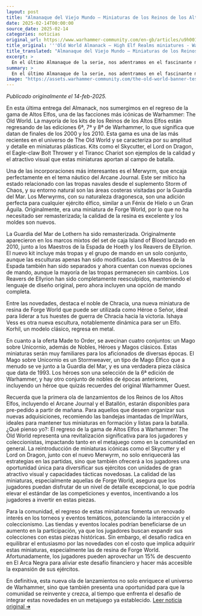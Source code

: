 ```yaml
---
layout: post
title: "Almanaque del Viejo Mundo – Miniaturas de los Reinos de los Altos Elfos - Comunidad Warhammer"
date: 2025-02-14T00:00:00
source_date: 2025-02-14
categories: noticias
original_url: https://www.warhammer-community.com/en-gb/articles/u9h0019a/old-world-almanack-high-elf-realms-miniatures/
title_original: '''Old World Almanack – High Elf Realms miniatures - Warhammer Community'''
title_translated: "Almanaque del Viejo Mundo – Miniaturas de los Reinos de los Altos Elfos - Comunidad Warhammer"
excerpt: >
  En el último Almanaque de la serie, nos adentramos en el fascinante mundo de los Altos Elfos con el Alto Loremaster JTY. Esta colección trae de vuelta kits icónicos de las ediciones 6ª, 7ª y 8ª de Warhammer, con miniaturas tan impresionantes como el Skycutter y el Lord en Dragón. Además, se reintroducen criaturas místicas como el Merwyrm, que encajan perfectamente en el tema náutico del Arcane Journal. Los fanáticos también podrán disfrutar de kits remasterizados de la Guardia del Mar de Lothern y los Maestros de la Espada, junto con emocionantes nuevas incorporaciones como el noble de Chracia. Prepárate para sumergirte en esta ola de nostalgia y novedad que promete revitalizar tus batallas en The Old World.
summary: >
  En el último Almanaque de la serie, nos adentramos en el fascinante mundo de los Altos Elfos con el Alto Loremaster JTY. Esta colección trae de vuelta kits icónicos de las ediciones 6ª, 7ª y 8ª de Warhammer, con miniaturas tan impresionantes como el Skycutter y el Lord en Dragón. Además, se reintroducen criaturas místicas como el Merwyrm, que encajan perfectamente en el tema náutico del Arcane Journal. Los fanáticos también podrán disfrutar de kits remasterizados de la Guardia del Mar de Lothern y los Maestros de la Espada, junto con emocionantes nuevas incorporaciones como el noble de Chracia. Prepárate para sumergirte en esta ola de nostalgia y novedad que promete revitalizar tus batallas en The Old World.
image: "https://assets.warhammer-community.com/the-old-world-banner-test.jpg"
---
```


*Publicado originalmente el 14-feb-2025.*

En esta última entrega del Almanack, nos sumergimos en el regreso de la gama de Altos Elfos, una de las facciones más icónicas de Warhammer: The Old World. La mayoría de los kits de los Reinos de los Altos Elfos están regresando de las ediciones 6ª, 7ª y 8ª de Warhammer, lo que significa que datan de finales de los 2000 y los 2010. Esta gama es una de las más recientes en el universo de The Old World y se caracteriza por su amplitud y detalle en miniaturas plásticas. Kits como el Skycutter, el Lord on Dragon, el Eagle-claw Bolt Thrower y el Tiranoc Chariot son ejemplos de la calidad y el atractivo visual que estas miniaturas aportan al campo de batalla.

Una de las incorporaciones más interesantes es el Merwyrm, que encaja perfectamente en el tema náutico del Arcane Journal. Este ser mítico ha estado relacionado con las tropas navales desde el suplemento Storm of Chaos, y su entorno natural son las áreas costeras visitadas por la Guardia del Mar. Los Merwyrms, con su naturaleza dragonesca, son una adición perfecta para cualquier ejército élfico, similar a un Fénix de Hielo o un Gran Águila. Originalmente, era una miniatura de Forge World, por lo que no ha necesitado ser remasterizada; la calidad de la resina es excelente y los moldes son nuevos.

La Guardia del Mar de Lothern ha sido remasterizada. Originalmente aparecieron en los marcos mixtos del set de caja Island of Blood lanzado en 2010, junto a los Maestros de la Espada de Hoeth y los Reavers de Ellyrion. El nuevo kit incluye más tropas y el grupo de mando en un solo conjunto, aunque las esculturas apenas han sido modificadas. Los Maestros de la Espada también han sido separados y ahora cuentan con nuevas opciones de mando, aunque la mayoría de las tropas permanecen sin cambios. Los Reavers de Ellyrion han sido completamente reesculpidos, manteniendo el lenguaje de diseño original, pero ahora incluyen una opción de mando completa.

Entre las novedades, destaca el noble de Chracia, una nueva miniatura de resina de Forge World que puede ser utilizada como Héroe o Señor, ideal para liderar a tus huestes de guerra de Chracia hacia la victoria. Ishaya Vess es otra nueva escultura, notablemente dinámica para ser un Elfo. Korhil, un modelo clásico, regresa en metal.

En cuanto a la oferta Made to Order, se avecinan cuatro conjuntos: un Mago sobre Unicornio, además de Nobles, Héroes y Magos clásicos. Estas miniaturas serán muy familiares para los aficionados de diversas épocas. El Mago sobre Unicornio es un Stormweaver, un tipo de Mago Élfico que a menudo se ve junto a la Guardia del Mar, y es una verdadera pieza clásica que data de 1993. Los héroes son una selección de la 6ª edición de Warhammer, y hay otro conjunto de nobles de épocas anteriores, incluyendo un héroe que quizás recuerdes del original Warhammer Quest.

Recuerda que la primera ola de lanzamientos de los Reinos de los Altos Elfos, incluyendo el Arcane Journal y el Batallón, estarán disponibles para pre-pedido a partir de mañana. Para aquellos que deseen organizar sus nuevas adquisiciones, recomiendo las bandejas imantadas de ImpriWars, ideales para mantener tus miniaturas en formación y listas para la batalla.
¿Qué pienso yo?: El regreso de la gama de Altos Elfos a Warhammer: The Old World representa una revitalización significativa para los jugadores y coleccionistas, impactando tanto en el metajuego como en la comunidad en general. La reintroducción de miniaturas icónicas como el Skycutter y el Lord on Dragon, junto con el nuevo Merwyrm, no solo enriquecerá las estrategias en las partidas, sino que también ofrecerá a los jugadores una oportunidad única para diversificar sus ejércitos con unidades de gran atractivo visual y capacidades tácticas novedosas. La calidad de las miniaturas, especialmente aquellas de Forge World, asegura que los jugadores puedan disfrutar de un nivel de detalle excepcional, lo que podría elevar el estándar de las competiciones y eventos, incentivando a los jugadores a invertir en estas piezas.

Para la comunidad, el regreso de estas miniaturas fomenta un renovado interés en los torneos y eventos temáticos, potenciando la interacción y el coleccionismo. Las tiendas y eventos locales podrían beneficiarse de un aumento en la participación, ya que los jugadores buscan expandir sus colecciones con estas piezas históricas. Sin embargo, el desafío radica en equilibrar el entusiasmo por las novedades con el costo que implica adquirir estas miniaturas, especialmente las de resina de Forge World. Afortunadamente, los jugadores pueden aprovechar un 15% de descuento en El Arca Negra para aliviar este desafío financiero y hacer más accesible la expansión de sus ejércitos.

En definitiva, esta nueva ola de lanzamientos no solo enriquece el universo de Warhammer, sino que también presenta una oportunidad para que la comunidad se reinvente y crezca, al tiempo que enfrenta el desafío de integrar estas novedades en un metajuego ya establecido.
[Leer noticia original ➜](https://www.warhammer-community.com/en-gb/articles/u9h0019a/old-world-almanack-high-elf-realms-miniatures/)
